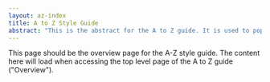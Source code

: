 ```yaml
---
layout: az-index
title: A to Z Style Guide
abstract: "This is the abstract for the A to Z guide. It is used to populate a blurb on the content guide homepage."
---
```


This page should be the overview page for the A-Z style guide. The content here will load when accessing the top level page of the A to Z guide ("Overview").
